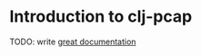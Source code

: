 # Introduction to clj-pcap

TODO: write [great documentation](http://jacobian.org/writing/what-to-write/)
